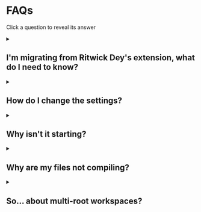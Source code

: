 # FAQs

Click a question to reveal its answer

<details>
<summary>
  <h2>I'm migrating from Ritwick Dey's extension, what do I need to know?</h2>
</summary>

Well, **lots of things**.

Firstly, welcome! I'm glad you're here!

Here's some of the most important changes:

-   We now require VS Code version 1.74
-   We are no longer dependant on `ritwickdey.LiveServer`. You can manually add this package to VS Code, if you need it
-   Some settings have been changed
    -   `formats[].format` only accepts `compressed` or `expanded`
    -   `autoprefix`:
        -   The default is `defaults`
        -   `null` is no longer accepted, use `false` instead
        -   When `true` we will find a `.browserslistrc` file or `browserslist` in your `package.json`. No more duplicating settings!
    -   `showOutputWindow` is now `showOutputWindowOn` and uses log values (`Debug`, `Error`, etc.). It's default log level is `Information` - at this level it will output the same information that the original extension does
-   Some settings are new!
    -   `formats[].savePathReplacementPairs`: replace segments in the output path
    -   `formats[].linefeed`: control the line terminator used
    -   `formats[].indentType`: control whether indents are spaces or tabs
    -   `formats[].indentWidth`: control the width of the indentation
    -   `watchOnLaunch`: state whether you want to watch files upon launch
    -   `compileOnWatch`: state if files should be compiled upon watching
    -   `forceBaseDirectory`: state the base directory of all you SASS files. Aids in reducing wasted resources while searching for files
    -   `partialsList`: specify what files are actually partials (or which folders contain them)
    -   `useNewCompiler`: use the latest version of the JS SASS compiler (which has been built to address some issues and has a modern, idiomatic API)

Here are some things you probably won't care about as much

-   The extension has had a massive overhaul. Performance optimisation, and new features!
-   We abandoned `glob` (the package, not the patterns) and we now use `fdir` which is blazingly fast
-   New commands!
    -   `liveSass.command.compileCurrentSass`: perform a one-time compilation of the current SASS file
    -   `liveSass.command.createIssue`: opens a link to create a new issue in GutHub. If an unexpected error occurred then error information is readily available to paste into the new issue
    -   `liveSass.command.debugInclusion`: check if the current SASS file will be included, based on your settings
    -   `liveSass.command.debugFileList`: get a full list of files that are included and excluded
    -   Various commands to change the log level (meaning you can key bind them)
-   We support multi-root/multi-folder workspaces
-   Map files now link back to the correct line after `autoprefixer` has been applied
-   Clicking the status bar icon while in the `Success` or `Error` state will show the output window

</details>

<details>
<summary>
  <h2>How do I change the settings?</h2>
</summary>

Create a `.vscode` folder in the root of your project. Inside the `.vscode` folder create a JSON file named `settings.json`.

Open the `settings.json` file and type following key-value pairs. _By the way, you'll get intellisense!_

```json
{
    "liveSassCompile.settings.formats": [
        {
            "format": "expanded",
            "extensionName": ".css",
            "savePath": "/css"
        },
        {
            "extensionName": ".min.css",
            "format": "compressed",
            "savePath": "/dist/css"
        }
    ],
    "liveSassCompile.settings.excludeList": [
        "**/node_modules/**",
        ".vscode/**"
    ],
    "liveSassCompile.settings.generateMap": true,
    "liveSassCompile.settings.autoprefix": ["defaults"]
}
```

</details>

<details>
<summary>
  <h2>Why isn't it starting?</h2>
</summary>

If the extension doesn't activate (show up in the status bar), then it's most likely that you don't have any `.scss` or`.sass` files in your project.

Just create a SASS file, or open one, and the extension will activate

Alternatively, if you're working with `.sass` files, you may not have the [SASS extension](https://marketplace.visualstudio.com/items?itemName=Syler.sass-indented) installed. Install it so VS Code can identify `.sass` files and activate the extension.

</details>

<details>
<summary>
  <h2>Why are my files not compiling?</h2>
</summary>

A common issue is incorrectly configured glob patterns used in the include/exclude settings. You can check your glob patterns [here](https://globster.xyz/) (_be aware that this site doesn't match all [picomatch expressions](https://github.com/micromatch/picomatch#library-comparisons)_).

Still having problems? Try the below steps

1. Open the command palette by pressing <kbd>F1</kbd> or (<kbd>Ctrl</kbd>/<kbd>Cmd</kbd>) + <kbd>Shift</kbd> + <kbd>P</kbd>
1. Run `liveSass.command.debugInclusion`, this will open the output and tell you if the file is included based on your settings
1. If you can't resolve the issue with the information present then move on below
1. Next run `liveSass.command.debugFileList`
1. Try to resolve your issue using the returned information in the output

Still no luck?

1. Run `liveSass.command.createIssue`
1. Information is automatically placed in your clipboard and your browser will open a new window
1. Please make sure to paste the information, which is now in your clipboard, into the location stated. Also include the information returned by the `liveSass.command.debugFileList` command from step 4 above

</details>

<details>
<summary>
  <h2>So... about multi-root workspaces?</h2>
</summary>

### What is it?

A multi-root workspaces is a project that gives you access to a folder at `C:/a/b/c` and `C:/x/y/z` - all from one VS Code window!

By doing this, and when an extension is configured for it, you can have independent settings for each project. But don't worry, you don't need to duplicate settings! Default settings can be placed in the `.code-workspace` - these are then ignored if the same settings exists in a workspace folder's `settings.json`.

_Note: Each workspace folder must have a `.vscode` folder with a `settings.json` file for the settings to overwrite the workspace defaults._

### I like it! how do I set one up?

When you open any folder in VS Code it is essentially a "single-root" workspace.

First, right click (left click on mac) in some open space on the `Explorer` tab. You will see an option to `Add folder to workspace`. After you click this, you can choose to add a folder to your project that's in any location on your machine. By doing this VS Code will create a `.code-workspace` file. This creates an actual workspace - well, in this case, a "multi-root" workspace.

### Okay, so what settings can I use?

The following settings can all be made available to each workspaces `settings.json` file.

-   `liveSassCompile.settings.formats`
-   `liveSassCompile.settings.excludeList`
-   `liveSassCompile.settings.includeItems`
-   `liveSassCompile.settings.generateMap`
-   `liveSassCompile.settings.autoprefix`
-   `liveSassCompile.settings.forceBaseDirectory`
-   `liveSassCompile.settings.partialsList`

</details>
